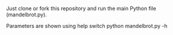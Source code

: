 Just clone or fork this repository and run the main Python file (mandelbrot.py). 

Parameters are shown using help switch
    python mandelbrot.py -h


